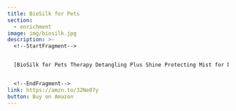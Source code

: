 ```yaml
---
title: BioSilk for Pets
section:
  - enrichment
image: img/biosilk.jpg
description: >-
  <!--StartFragment-->


  [BioSilk for Pets Therapy Detangling Plus Shine Protecting Mist for Dogs (FFP7120ST)](https://www.amazon.com/gp/product/B01330IKAA/ref=as_li_tl?ie=UTF8&camp=1789&creative=9325&creativeASIN=B01330IKAA&linkCode=as2&tag=saratogaspr04-20&linkId=eac8240b5d376e1544afdd2cac728c06)![](https://ir-na.amazon-adsystem.com/e/ir?t=saratogaspr04-20&l=am2&o=1&a=B01330IKAA)


  <!--EndFragment-->
link: https://amzn.to/32Ne07y
button: Buy on Amazon
---
```


